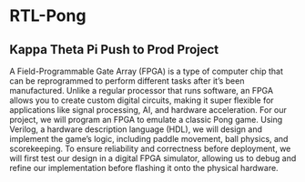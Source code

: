 # RTL-Pong

## Kappa Theta Pi Push to Prod Project
A Field-Programmable Gate Array (FPGA) is a type of computer chip that can be reprogrammed to perform different tasks after it’s been manufactured. Unlike a regular processor that runs software, an FPGA allows you to create custom digital circuits, making it super flexible for applications like signal processing, AI, and hardware acceleration.
For our project, we will program an FPGA to emulate a classic Pong game. Using Verilog, a hardware description language (HDL), we will design and implement the game’s logic, including paddle movement, ball physics, and scorekeeping. To ensure reliability and correctness before deployment, we will first test our design in a digital FPGA simulator, allowing us to debug and refine our implementation before flashing it onto the physical hardware. 
